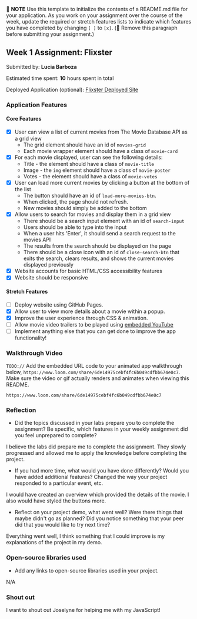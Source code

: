 📝 **NOTE** Use this template to initialize the contents of a README.md file for your application. As you work on your assignment over the course of the week, update the required or stretch features lists to indicate which features you have completed by changing `[ ]` to `[x]`. (🚫 Remove this paragraph before submitting your assignment.)

## Week 1 Assignment: Flixster

Submitted by: **Lucia Barboza**

Estimated time spent: **10** hours spent in total

Deployed Application (optional): [Flixster Deployed Site](ADD_LINK_HERE)

### Application Features

#### Core Features

- [X] User can view a list of current movies from The Movie Database API as a grid view
  - The grid element should have an id of `movies-grid`
  - Each movie wrapper element should have a class of `movie-card`
- [X] For each movie displayed, user can see the following details:
  - Title - the element should have a class of `movie-title`
  - Image - the `img` element should have a class of `movie-poster`
  - Votes - the element should have a class of `movie-votes`
- [X] User can load more current movies by clicking a button at the bottom of the list
  - The button should have an id of `load-more-movies-btn`.
  - When clicked, the page should not refresh.
  - New movies should simply be added to the bottom
- [X] Allow users to search for movies and display them in a grid view
  - There should be a search input element with an id of `search-input`
  - Users should be able to type into the input
  - When a user hits 'Enter', it should send a search request to the movies API
  - The results from the search should be displayed on the page
  - There should be a close icon with an id of `close-search-btn` that exits the search, clears results, and shows the current movies displayed previously
- [X] Website accounts for basic HTML/CSS accessibility features
- [X] Website should be responsive

#### Stretch Features

- [ ] Deploy website using GitHub Pages.
- [X] Allow user to view more details about a movie within a popup.
- [X] Improve the user experience through CSS & animation.
- [ ] Allow movie video trailers to be played using [embedded YouTube](https://support.google.com/youtube/answer/171780?hl=en)
- [ ] Implement anything else that you can get done to improve the app functionality!

### Walkthrough Video

`TODO://` Add the embedded URL code to your animated app walkthrough below, `https://www.loom.com/share/6de14975cebf4fc6b049cdfbb674e0c7`. Make sure the video or gif actually renders and animates when viewing this README. 

`https://www.loom.com/share/6de14975cebf4fc6b049cdfbb674e0c7`

### Reflection

- Did the topics discussed in your labs prepare you to complete the assignment? Be specific, which features in your weekly assignment did you feel unprepared to complete?

I believe the labs did prepare me to complete the assignment. They slowly progressed and allowed me to apply the knowledge before completing the project. 

- If you had more time, what would you have done differently? Would you have added additional features? Changed the way your project responded to a particular event, etc.
  
I would have created an overview which provided the details of the movie. I also would have styled the buttons more. 

- Reflect on your project demo, what went well? Were there things that maybe didn't go as planned? Did you notice something that your peer did that you would like to try next time?

Everything went well, I think something that I could improve is my explanations of the project in my demo. 

### Open-source libraries used

- Add any links to open-source libraries used in your project.

N/A

### Shout out


I want to shout out Joselyne for helping me with my JavaScript!
